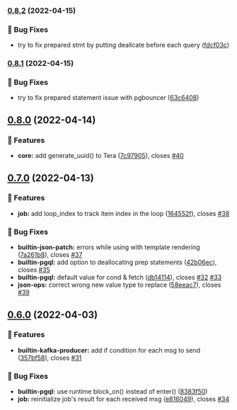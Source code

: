 ### [0.8.2](https://github.com/bzrl-apps/flowrunner/compare/v0.8.1...v0.8.2) (2022-04-15)


### 🐛 Bug Fixes

* try to fix prepared stmt by putting deallcate before each query ([fdcf03c](https://github.com/bzrl-apps/flowrunner/commit/fdcf03cfb1136fcfa5a1aa7f21228ae677e3b4a2))

### [0.8.1](https://github.com/bzrl-apps/flowrunner/compare/v0.8.0...v0.8.1) (2022-04-15)


### 🐛 Bug Fixes

* try to fix prepared statement issue with pgbouncer ([63c6408](https://github.com/bzrl-apps/flowrunner/commit/63c6408153cb1fe1d14beb83a9db9112b3ec9e79))

## [0.8.0](https://github.com/bzrl-apps/flowrunner/compare/v0.7.0...v0.8.0) (2022-04-14)


### 🚀 Features

* **core:** add generate_uuid() to Tera ([7c97905](https://github.com/bzrl-apps/flowrunner/commit/7c97905a2085362ccdc719340d8f842ded1c3a7a)), closes [#40](https://github.com/bzrl-apps/flowrunner/issues/40)

## [0.7.0](https://github.com/bzrl-apps/flowrunner/compare/v0.6.0...v0.7.0) (2022-04-13)


### 🚀 Features

* **job:** add loop_index to track item index in the loop ([164552f](https://github.com/bzrl-apps/flowrunner/commit/164552f04d16ee08ffcc6425a6afbb363e897dfd)), closes [#38](https://github.com/bzrl-apps/flowrunner/issues/38)


### 🐛 Bug Fixes

* **builtin-json-patch:** errors while using with template rendering ([7a261b8](https://github.com/bzrl-apps/flowrunner/commit/7a261b8a235548118dbd341e559b2647ab4f7cdf)), closes [#37](https://github.com/bzrl-apps/flowrunner/issues/37)
* **builtin-pgql:** add option to deallocating prep statements ([42b06ec](https://github.com/bzrl-apps/flowrunner/commit/42b06ece2c3125c34c95188138beb6a16a65d18b)), closes [#35](https://github.com/bzrl-apps/flowrunner/issues/35)
* **builtin-pgql:** default value for cond & fetch ([db14114](https://github.com/bzrl-apps/flowrunner/commit/db141147382dd730546c182fdb120a714b7956af)), closes [#32](https://github.com/bzrl-apps/flowrunner/issues/32) [#33](https://github.com/bzrl-apps/flowrunner/issues/33)
* **json-ops:** correct wrong new value type to replace ([58eeac7](https://github.com/bzrl-apps/flowrunner/commit/58eeac73dfa189090d60c1ae0630b2116f07b7a8)), closes [#39](https://github.com/bzrl-apps/flowrunner/issues/39)

## [0.6.0](https://github.com/bzrl-apps/flowrunner/compare/v0.5.0...v0.6.0) (2022-04-03)


### 🚀 Features

* **builtin-kafka-producer:** add if condition for each msg to send ([357bf58](https://github.com/bzrl-apps/flowrunner/commit/357bf5842a4d302990143f72722c9be09fa0b2d3)), closes [#31](https://github.com/bzrl-apps/flowrunner/issues/31)


### 🐛 Bug Fixes

* **builtin-pgql:** use runtime block_on() instead of enter() ([8383f50](https://github.com/bzrl-apps/flowrunner/commit/8383f503dcd3d6c585a5f431d40626d28e48abdf))
* **job:** reinitialize job's result for each received msg ([e816049](https://github.com/bzrl-apps/flowrunner/commit/e81604929ee9063b60743e40ed665bbb79b98c4b)), closes [#34](https://github.com/bzrl-apps/flowrunner/issues/34)
